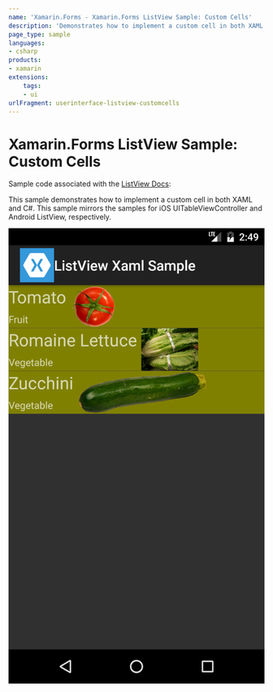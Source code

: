 ```yaml
---
name: 'Xamarin.Forms - Xamarin.Forms ListView Sample: Custom Cells'
description: 'Demonstrates how to implement a custom cell in both XAML and C# (UI)'
page_type: sample
languages:
- csharp
products:
- xamarin
extensions:
    tags:
    - ui
urlFragment: userinterface-listview-customcells
---
```

# Xamarin.Forms ListView Sample: Custom Cells

Sample code associated with the [ListView Docs](https://docs.microsoft.com/xamarin/xamarin-forms/user-interface/listview/):

This sample demonstrates how to implement a custom cell in both XAML and C#. This sample mirrors the samples for iOS UITableViewController and Android ListView, respectively.

![Xamarin.Forms ListView Sample: Custom Cells application screenshot](Screenshots/CustomCellsHome_Android.png "Xamarin.Forms ListView Sample: Custom Cells application screenshot")
